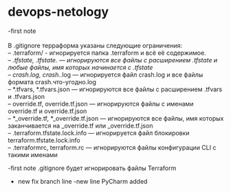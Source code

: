 # devops-netology
-first note<br><br>
В .gitignore терраформа указаны следующие ограничения:<br>
– .terraform/ - игнорируется папка .terraform и всё её содержимое.<br>
– *.tfstate, *.tfstate.* — игнорируются все файлы с расширением .tfstate и любые файлы, имя которых начинается с .tfstate<br>
– crash.log, crash.*.log — игнорируется файл crash.log и все файлы формата crash.что-угодно.log<br>
– *.tfvars, *.tfvars.json — игнорируются все файлы с расширением .tfvars и .tfvars.json<br>
– override.tf, override.tf.json — игнорируются файлы с именами override.tf и override.tf.json<br>
– *_override.tf, *_override.tf.json — игнорируются все файлы, имя которых заканчивается на _override.tf или _override.tf.json<br>
– .terraform.tfstate.lock.info — игнорируется файл блокировки terraform.tfstate.lock.info<br>
– .terraformrc, terraform.rc — игнорируются файлы конфигурации CLI с такими именами<br>

-first note
.gitignore будет игнорировать файлы Terraform
- new fix branch line
-new line PyCharm added